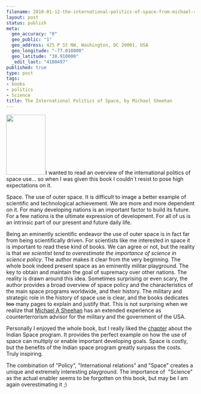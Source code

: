 ```yaml
--- 
filename: 2010-01-12-the-international-politics-of-space-from-michael-sheehan.md
layout: post
status: publish
meta: 
  geo_accuracy: "0"
  geo_public: "1"
  geo_address: 425 P St NW, Washington, DC 20001, USA
  geo_longitude: "-77.018000"
  geo_latitude: "38.910000"
  _edit_last: "4180497"
published: true
type: post
tags: 
- books
- politics
- Science
title: The International Politics of Space, by Michael Sheehan
---
```

<a href="http://www.amazon.com/gp/product/0415399173?ie=UTF8&amp;tag=brunosan-20&amp;linkCode=as2&amp;camp=1789&amp;creative=390957&amp;creativeASIN=0415399173"><img class="alignright size-full wp-image-757" title="cover" src="http://nasonurb.files.wordpress.com/2010/01/cover1.jpeg" alt="" width="105" height="160" /></a>I wanted to read an overview of the international politics of space use… so when I was given this book I couldn´t resist to pose high expectations on it.

Space. The use of outer space. It is difficult to image a better example of scientific and technological achievement. We are more and more dependent on it. For many developing nations is an important factor to build its future. For a few nations is the ultimate expression of development. For all of us is an intrinsic part of our present and future daily life.

Being an eminently scientific endeavor the use of outer space is in fact far from being scientifically driven. For scientists like me interested in space it is important to read these kind of books. We can agree or not, but the reality is that <em>we scientist tend to overestimate the importance of science in science policy</em>. The author makes it clear from the very beginning. The whole book indeed present space as an eminently militar playground. The key to obtain and maintain the goal of supremacy over other nations. The reality is drawn around this idea. Sometimes surprising or even scary, the author provides a broad overview of space policy and the characteristics of the main space programs worldwide, and their history. The military and strategic role in the history of space use is clear, and the books dedicates <span style="text-decoration:line-through;">too</span> many pages to explain and justify that. This is not surprising when we realize that <a href="http://en.wikipedia.org/wiki/Michael_A._Sheehan">Michael A Sheehan</a> has an extended experience as counterterrorism advisor for the military and the government of the USA.

<!--more-->Personally I enjoyed the whole book, but I really liked the <a href="http://books.google.com/books?id=V-Z0kfqPHy8C&amp;printsec=frontcover&amp;hl=de&amp;source=gbs_v2_summary_r&amp;cad=0#v=onepage&amp;q=&amp;f=false">chapter</a> about the Indian Space program. It provides the perfect example on how the use of space can multiply or enable important developing goals. Space is costly, but the benefits of the Indian space program greatly surpass the costs. Truly inspiring.

The combination of "Policy", "International relations" and "Space" creates a unique and extremely interesting playground. The importance of  "Science" as the actual enabler seems to be forgotten on this book, but may be I am again overestimating it ;)

